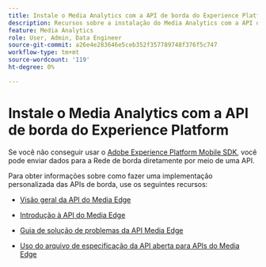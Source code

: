 ```yaml
---
title: Instale o Media Analytics com a API de borda do Experience Platform
description: Recursos sobre a instalação do Media Analytics com a API de borda do Experience Platform.
feature: Media Analytics
role: User, Admin, Data Engineer
source-git-commit: a26e4e283646e5ceb352f357789748f376f5c747
workflow-type: tm+mt
source-wordcount: '119'
ht-degree: 0%

---
```


# Instale o Media Analytics com a API de borda do Experience Platform

Se você não conseguir usar o [Adobe Experience Platform Mobile SDK](/help/implementation/edge/implementation-edge.md), você pode enviar dados para a Rede de borda diretamente por meio de uma API.

Para obter informações sobre como fazer uma implementação personalizada das APIs de borda, use os seguintes recursos:

* [Visão geral da API do Media Edge](https://experienceleague.adobe.com/docs/experience-platform/edge-network-server-api/media-edge-apis/overview.html)

* [Introdução à API do Media Edge](https://experienceleague.adobe.com/docs/experience-platform/edge-network-server-api/media-edge-apis/getting-started.html)

* [Guia de solução de problemas da API Media Edge](https://experienceleague.adobe.com/docs/experience-platform/edge-network-server-api/media-edge-apis/troubleshooting.html)

* [Uso do arquivo de especificação da API aberta para APIs do Media Edge](https://experienceleague.adobe.com/docs/experience-platform/edge-network-server-api/media-edge-apis/swagger.html)

